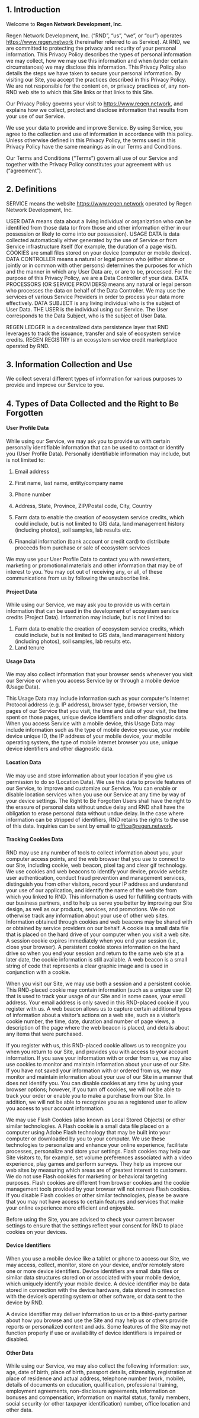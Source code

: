 ## 1. Introduction

Welcome to __Regen Network Development, Inc__.

Regen Network Development, Inc. (“RND”, “us”, “we”, or “our”) operates https://www.regen.network (hereinafter referred to as Service). At RND, we are committed to protecting the privacy and security of your personal information. This Privacy Policy describes the types of personal information we may collect, how we may use this information and when (under certain circumstances) we may disclose this information. This Privacy Policy also details the steps we have taken to secure your personal information. By visiting our Site, you accept the practices described in this Privacy Policy. We are not responsible for the content on, or privacy practices of, any non-RND web site to which this Site links or that links to this Site. 
 
Our Privacy Policy governs your visit to https://www.regen.network, and explains how we collect, protect and disclose information that results from your use of our Service. 
 
We use your data to provide and improve Service. By using Service, you agree to the collection and use of information in accordance with this policy. Unless otherwise defined in this Privacy Policy, the terms used in this Privacy Policy have the same meanings as in our Terms and Conditions.
 
Our Terms and Conditions (“Terms”) govern all use of our Service and together with the Privacy Policy constitutes your agreement with us (“agreement”).

## 2. Definitions

SERVICE means the website https://www.regen.network operated by Regen Network Development, Inc.

USER DATA means data about a living individual or organization who can be identified from those data (or from those and other information either in our possession or likely to come into our possession).
USAGE DATA is data collected automatically either generated by the use of Service or from Service infrastructure itself (for example, the duration of a page visit).
COOKIES are small files stored on your device (computer or mobile device).
DATA CONTROLLER means a natural or legal person who (either alone or jointly or in common with other persons) determines the purposes for which and the manner in which any User Data are, or are to be, processed. For the purpose of this Privacy Policy, we are a Data Controller of your data.
DATA PROCESSORS (OR SERVICE PROVIDERS) means any natural or legal person who processes the data on behalf of the Data Controller. We may use the services of various Service Providers in order to process your data more effectively.
DATA SUBJECT is any living individual who is the subject of User Data.
THE USER is the individual using our Service. The User corresponds to the Data Subject, who is the subject of User Data.

REGEN LEDGER is a decentralized data persistence layer that RND leverages to track the issuance, transfer and sale of ecosystem service credits.
REGEN REGISTRY is an ecosystem service credit marketplace operated by RND.

## 3.	Information Collection and Use

We collect several different types of information for various purposes to provide and improve our Service to you.

## 4.	Types of Data Collected and the Right to Be Forgotten

#### User Profile Data
While using our Service, we may ask you to provide us with certain personally identifiable information that can be used to contact or identify you (User Profile Data). Personally identifiable information may include, but is not limited to:

1.	Email address
2.	First name, last name, entity/company name
3.	Phone number

4.	Address, State, Province, ZIP/Postal code, City, Country

5.	Farm data to enable the creation of ecosystem service credits, which could include, but is not limited to GIS data, land management history (including photos), soil samples, lab results etc.

6.	Financial information (bank account or credit card) to distribute proceeds from purchase or sale of ecosystem services

We may use your User Profile Data to contact you with newsletters, marketing or promotional materials and other information that may be of interest to you. You may opt out of receiving any, or all, of these communications from us by following the unsubscribe link.

#### Project Data
While using our Service, we may ask you to provide us with certain information that can be used in the development of ecosystem service credits (Project Data). Information may include, but is not limited to:

1.	Farm data to enable the creation of ecosystem service credits, which could include, but is not limited to GIS data, land management history (including photos), soil samples, lab results etc.
2.	Land tenure

#### Usage Data
We may also collect information that your browser sends whenever you visit our Service or when you access Service by or through a mobile device (Usage Data).
 
This Usage Data may include information such as your computer's Internet Protocol address (e.g. IP address), browser type, browser version, the pages of our Service that you visit, the time and date of your visit, the time spent on those pages, unique device identifiers and other diagnostic data.
When you access Service with a mobile device, this Usage Data may include information such as the type of mobile device you use, your mobile device unique ID, the IP address of your mobile device, your mobile operating system, the type of mobile Internet browser you use, unique device identifiers and other diagnostic data.

#### Location Data
We may use and store information about your location if you give us permission to do so (Location Data). We use this data to provide features of our Service, to improve and customize our Service.
You can enable or disable location services when you use our Service at any time by way of your device settings.
The Right to Be Forgotten
Users shall have the right to the erasure of personal data without undue delay and RND shall have the obligation to erase personal data without undue delay. In the case where information can be stripped of identifiers, RND retains the rights to the use of this data. Inquiries can be sent by email to office@regen.network.

#### Tracking Cookies Data
RND may use any number of tools to collect information about you, your computer access points, and the web browser that you use to connect to our Site, including cookie, web beacon, pixel tag  and  clear gif  technology. We use cookies and web beacons to identify your device, provide website user authentication, conduct fraud prevention and management services, distinguish you from other visitors, record your IP address and understand your use of our application, and identify the name of the website from which you linked to RND. This information is used for fulfilling contracts with our business partners, and to help us serve you better by improving our Site design, as well as our products, services, and promotions. We do not otherwise track any information about your use of other web sites. Information obtained through cookies and web beacons may be shared with or obtained by service providers on our behalf.
A cookie is a small data file that is placed on the hard drive of your computer when you visit a web site. A session cookie expires immediately when you end your session (i.e., close your browser). A persistent cookie stores information on the hard drive so when you end your session and return to the same web site at a later date, the cookie information is still available. A web beacon is a small string of code that represents a clear graphic image and is used in conjunction with a cookie.

When you visit our Site, we may use both a session and a persistent cookie. This RND-placed cookie may contain information (such as a unique user ID) that is used to track your usage of our Site and in some cases, your email address. Your email address is only saved in this RND-placed cookie if you register with us. A web beacon allows us to capture certain additional types of information about a visitor’s actions on a web site, such as a visitor’s cookie number, the time, date, duration and number of page views, a description of the page where the web beacon is placed, and details about any items that were purchased.

If you register with us, this RND-placed cookie allows us to recognize you when you return to our Site, and provides you with access to your account information. If you save your information with or order from us, we may also use cookies to monitor and maintain information about your use of our Site. If you have not saved your information with or ordered from us, we may monitor and maintain information about your use of our Site in a manner that does not identify you. You can disable cookies at any time by using your browser options; however, if you turn off cookies, we will not be able to track your order or enable you to make a purchase from our Site. In addition, we will not be able to recognize you as a registered user to allow you access to your account information.

We may use Flash Cookies (also known as Local Stored Objects) or other similar technologies. A Flash cookie is a small data file placed on a computer using Adobe Flash technology that may be built into your computer or downloaded by you to your computer. We use these technologies to personalize and enhance your online experience, facilitate processes, personalize and store your settings. Flash cookies may help our Site visitors to, for example, set volume preferences associated with a video experience, play games and perform surveys. They help us improve our web sites by measuring which areas are of greatest interest to customers. We do not use Flash cookies for marketing or behavioral targeting purposes. Flash cookies are different from browser cookies and the cookie management tools provided by your browser will not remove Flash cookies. If you disable Flash cookies or other similar technologies, please be aware that you may not have access to certain features and services that make your online experience more efficient and enjoyable.

Before using the Site, you are advised to check your current browser settings to ensure that the settings reflect your consent for RND to place cookies on your devices.

#### Device Identifiers
When you use a mobile device like a tablet or phone to access our Site, we may access, collect, monitor, store on your device, and/or remotely store one or more device identifiers. Device identifiers are small data files or similar data structures stored on or associated with your mobile device, which uniquely identify your mobile device. A device identifier may be data stored in connection with the device hardware, data stored in connection with the device’s operating system or other software, or data sent to the device by RND.

A device identifier may deliver information to us or to a third-party partner about how you browse and use the Site and may help us or others provide reports or personalized content and ads. Some features of the Site may not function properly if use or availability of device identifiers is impaired or disabled.

#### Other Data
While using our Service, we may also collect the following information: sex, age, date of birth, place of birth, passport details, citizenship, registration at place of residence and actual address, telephone number (work, mobile), details of documents on education, qualification, professional training, employment agreements, non-disclosure agreements, information on bonuses and compensation, information on marital status, family members, social security (or other taxpayer identification) number, office location and other data. 
